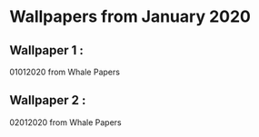 # Wallpapers from January 2020

## Wallpaper 1 :
01012020 from Whale Papers

## Wallpaper 2 :
02012020 from Whale Papers


